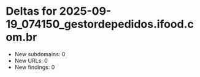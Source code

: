 # Deltas for 2025-09-19_074150_gestordepedidos.ifood.com.br
- New subdomains: 0
- New URLs: 0
- New findings: 0
